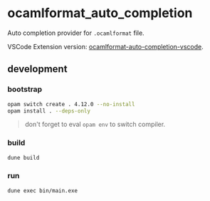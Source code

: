 # ocamlformat_auto_completion

Auto completion provider for `.ocamlformat` file.

VSCode Extension version: [ocamlformat-auto-completion-vscode](https://github.com/tars0x9752/ocamlformat-auto-completion-vscode).

## development

### bootstrap

```sh
opam switch create . 4.12.0 --no-install
opam install . --deps-only
```

> don't forget to eval `opam env` to switch compiler.

### build

```sh
dune build
```

### run

```sh
dune exec bin/main.exe
```
